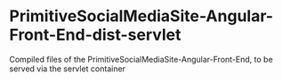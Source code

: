 # PrimitiveSocialMediaSite-Angular-Front-End-dist-servlet
Compiled files of the PrimitiveSocialMediaSite-Angular-Front-End, to be served via the servlet container

